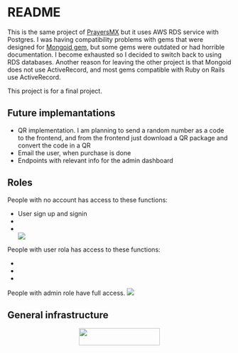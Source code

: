 # README

This is the same project of [PrayersMX](https://github.com/luisMartinez011/prayersMX) but it uses AWS RDS service with Postgres. I was having compatibility problems with gems that were designed for [Mongoid gem](https://github.com/mongodb/mongoid), but some gems were outdated or had horrible documentation. I become exhausted so I decided to switch back to using RDS databases. Another reason for leaving the other project is that Mongoid does not use ActiveRecord, and most gems compatible with Ruby on Rails use ActiveRecord.

This project is for a final project.

<h2>Future implemantations</h2>
<ul>
  <li>QR implementation. I am planning to send a random number as a code to the frontend, and from the frontend just download a QR package and convert the code in a QR </li>
  <li>Email the user, when purchase is done</li>
  <li>Endpoints with relevant info for the admin dashboard</li>

</ul>

<h2>Roles</h2>
People with no account has access to these functions: 

<ul>
  <li>User sign up and signin</li>
  <li></li>
  <li></li>
<img src="https://user-images.githubusercontent.com/95190949/221461552-b361fbcf-d7d9-4271-b355-baba597dcf65.png">


</ul>
People with user rola has access to these functions: 
<ul>
  <li></li>
  <li></li>
  <li></li>
</ul>
People with admin role have full access.

<img src="https://user-images.githubusercontent.com/95190949/221460775-5e2070bf-c856-4dd1-aa79-76ff7fe7c810.png">

<h2>General infrastructure</h2>
<div style="text-align: center;">
  <img src="https://user-images.githubusercontent.com/95190949/221456880-fb0048d1-df24-4729-91b1-0b812cbc6a70.png"  width="60%" height="10%" >
</div>


